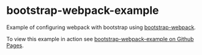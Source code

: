bootstrap-webpack-example
=========================

Example of configuring webpack with bootstrap using [bootstrap-webpack](https://github.com/bline/bootstrap-webpack).

To view this example in action see [bootstrap-webpack-example on Github Pages](http://bline.github.io/bootstrap-webpack-example/).

